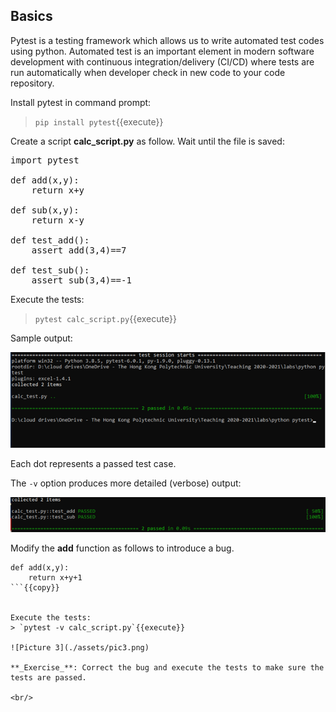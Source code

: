 ## Basics

Pytest is a testing framework which allows us to write automated test codes using python.  Automated test is an important element in modern software development with continuous integration/delivery (CI/CD) where tests are run automatically when developer check in new code to your code repository.

Install pytest in command prompt:
> `pip install pytest`{{execute}}

Create a script **calc_script.py** as follow. Wait until the file is saved:

<pre class="file" data-filename="calc_script.py" data-target="replace">
import pytest

def add(x,y):
    return x+y

def sub(x,y):
    return x-y

def test_add():
    assert add(3,4)==7

def test_sub():
    assert sub(3,4)==-1
</pre>

Execute the tests:
> `pytest calc_script.py`{{execute}}

Sample output:

![Picture 1](./assets/pic1.png)

Each dot represents a passed test case.

The `-v` option produces more detailed (verbose) output:

![Picture 2](./assets/pic2.png)

Modify the **add** function as follows to introduce a bug.

```
def add(x,y):
    return x+y+1
```{{copy}}


Execute the tests:
> `pytest -v calc_script.py`{{execute}}

![Picture 3](./assets/pic3.png)

**_Exercise_**: Correct the bug and execute the tests to make sure the tests are passed.

<br/>
